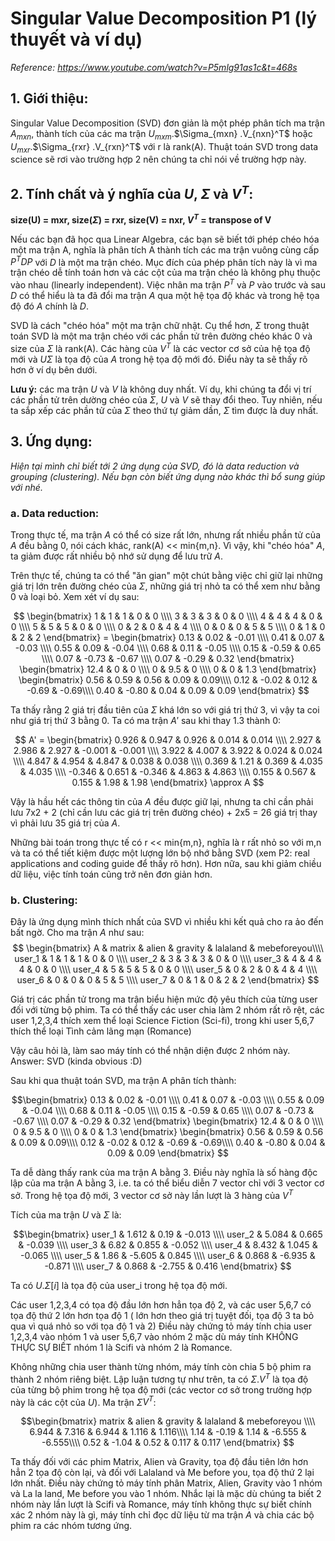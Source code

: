 <vue-mathjax></vue-mathjax>

# Singular Value Decomposition P1 <span class="tex2jax_ignore">(</span>lý thuyết và ví dụ<span class="tex2jax_ignore">)</span>

*Reference: https://www.youtube.com/watch?v=P5mlg91as1c&t=468s*

## 1. Giới thiệu:

Singular Value Decomposition <span class="tex2jax_ignore">(</span>SVD<span class="tex2jax_ignore">)</span> đơn giản là một phép phân tích ma trận $A_{mxn}$, thành tích của các ma trận $U_{mxm}$.$\Sigma_{mxn}
$.$V_{nxn}^T$ hoặc $U_{mxr}$.$\Sigma_{rxr}
$.$V_{rxn}^T$ với r là rank<span class="tex2jax_ignore">(</span>A<span class="tex2jax_ignore">)</span>. Thuật toán SVD trong data science sẽ rơi vào trường hợp 2 nên chúng ta chỉ nói về trường hợp này. 

## 2. Tính chất và ý nghĩa của $U$, $\Sigma$ và $V^T$:

**size<span class="tex2jax_ignore">(</span>U<span class="tex2jax_ignore">)</span> = mxr, size<span class="tex2jax_ignore">(</span>$\Sigma$<span class="tex2jax_ignore">)</span> = rxr, size<span class="tex2jax_ignore">(</span>V<span class="tex2jax_ignore">)</span> = nxr, $V^T$ = transpose of V**

Nếu các bạn đã học qua Linear Algebra, các bạn sẽ biết tới phép chéo hóa một ma trận A, nghĩa là phân tích A thành tích các ma trận vuông cùng cấp $P^TDP$ với $D$ là một ma trận chéo. Mục đích của phép phân tích này là vì ma trận chéo dễ tính toán hơn và các cột của ma trận chéo là không phụ thuộc vào nhau <span class="tex2jax_ignore">(</span>linearly independent<span class="tex2jax_ignore">)</span>. Việc nhân ma trận $P^T$ và $P$ vào trước và sau $D$ có thể hiểu là ta đã đổi ma trận $A$ qua một hệ tọa độ khác và trong hệ tọa độ đó $A$ chính là $D$.


SVD là cách "chéo hóa" một ma trận chữ nhật. Cụ thể hơn, $\Sigma$ trong thuật toán SVD là một ma trận chéo với các phần tử trên đường chéo khác 0 và size của $\Sigma$ là rank<span class="tex2jax_ignore">(</span>A<span class="tex2jax_ignore">)</span>.  Các hàng của $V^T$ là các vector cơ sở của hệ tọa độ mới và $U\Sigma$ là tọa độ của $A$ trong hệ tọa độ mới đó. Điểu này ta sẽ thấy rõ hơn ở ví dụ bên dưới.

**Lưu ý:** các ma trận $U$ và $V$ là không duy nhất. Ví dụ, khi chúng ta đổi vị trí các phần tử trên dường chéo của $\Sigma$, $U$ và $V$ sẽ thay đổi theo. Tuy nhiên, nếu ta sắp xếp các phần tử của $\Sigma$ theo thứ tự giảm dần, $\Sigma$ tìm được là duy nhất.

## 3. Ứng dụng: 

*Hiện tại mình chỉ biết tới 2 ứng dụng của SVD, đó là data reduction và grouping <span class="tex2jax_ignore">(</span>clustering<span class="tex2jax_ignore">)</span>. Nếu bạn còn biết ứng dụng nào khác thì bổ sung giúp với nhé.*

### a. Data reduction:

Trong thực tế, ma trận $A$ có thể có size rất lớn, nhưng rất nhiều phần tử của $A$ đều bằng 0, nói cách khác, rank<span class="tex2jax_ignore">(</span>A<span class="tex2jax_ignore">)</span> << min{m,n}. Vì vậy, khi "chéo hóa" $A$, ta giảm được rất nhiều bộ nhớ sử dụng để lưu trữ $A$.

Trên thực tế, chúng ta có thể "ăn gian" một chút bằng việc chỉ giữ lại những giá trị lớn trên đường chéo của $\Sigma$, những giá trị nhỏ ta có thể xem như bằng 0 và loại bỏ. Xem xét ví dụ sau:

$$ \begin{bmatrix}  
1 & 1 & 1 & 0 & 0 \\\\
3 & 3 & 3 & 0 & 0 \\\\
4 & 4 & 4 & 0 & 0 \\\\
5 & 5 & 5 & 0 & 0 \\\\
0 & 2 & 0 & 4 & 4 \\\\
0 & 0 & 0 & 5 & 5 \\\\
0 & 1 & 0 & 2 & 2 
\end{bmatrix} = \begin{bmatrix}  
0.13 & 0.02 & -0.01 \\\\
0.41 & 0.07 & -0.03 \\\\
0.55 & 0.09 & -0.04 \\\\
0.68 & 0.11 & -0.05 \\\\
0.15 & -0.59 & 0.65 \\\\
0.07 & -0.73 & -0.67 \\\\
0.07 & -0.29 & 0.32 
\end{bmatrix} \begin{bmatrix}
12.4 & 0 & 0 \\\\
0 & 9.5 & 0 \\\\
0 & 0 & 1.3 
\end{bmatrix} \begin{bmatrix}  
0.56 & 0.59 & 0.56 & 0.09 & 0.09\\\\
0.12 & -0.02 & 0.12 & -0.69 & -0.69\\\\
0.40 & -0.80 & 0.04 & 0.09 & 0.09
\end{bmatrix} $$

Ta thấy rằng 2 giá trị đầu tiên của $\Sigma$ khá lớn so với giá trị thứ 3, vì vậy ta coi như giá trị thứ 3 bằng 0. Ta có ma trận $A'$ sau khi thay 1.3 thành 0:

$$ A' = \begin{bmatrix}
0.926 & 0.947 & 0.926 & 0.014 & 0.014 \\\\  
2.927 & 2.986 & 2.927 & -0.001 & -0.001 \\\\ 
3.922 & 4.007 & 3.922 & 0.024 & 0.024 \\\\
4.847 & 4.954 & 4.847 & 0.038 & 0.038 \\\\ 
0.369 & 1.21 & 0.369 & 4.035 & 4.035 \\\\ 
-0.346 & 0.651 & -0.346 & 4.863 & 4.863 \\\\ 
0.155 & 0.567 & 0.155 & 1.98 & 1.98 
\end{bmatrix} \approx A
$$

Vậy là hầu hết các thông tin của $A$ đều được giữ lại, nhưng ta chỉ cần phải lưu 7x2 + 2  <span class="tex2jax_ignore">(</span>chỉ cần lưu các giá trị trên đường chéo<span class="tex2jax_ignore">)</span> + 2x5 = 26 giá trị thay vì phải lưu 35 giá trị của $A$.

Những bài toán trong thực tế có r << min{m,n}, nghĩa là r rất nhỏ so với m,n và ta có thể tiết kiệm được một lượng lớn bộ nhớ bằng SVD  <span class="tex2jax_ignore">(</span>xem P2: real applications and coding guide để thấy rõ hơn<span class="tex2jax_ignore">)</span>. Hơn nữa, sau khi giảm chiều dữ liệu, việc tính toán cũng trở nên đơn giản hơn.

### b. Clustering:

Đây là ứng dụng mình thích nhất của SVD vì nhiều khi kết quả cho ra ảo đến bất ngờ. Cho ma trận $A$ như sau:
$$ \begin{bmatrix}
A & matrix & alien & gravity & lalaland & mebeforeyou\\\\  
user_1 & 1 & 1 & 1 & 0 & 0 \\\\
user_2 & 3 & 3 & 3 & 0 & 0 \\\\
user_3 & 4 & 4 & 4 & 0 & 0 \\\\
user_4 & 5 & 5 & 5 & 0 & 0 \\\\
user_5 & 0 & 2 & 0 & 4 & 4 \\\\
user_6 & 0 & 0 & 0 & 5 & 5 \\\\
user_7 & 0 & 1 & 0 & 2 & 2 
\end{bmatrix} $$

Giá trị các phần tử trong ma trận biểu hiện mức độ yêu thích của từng user đối với từng bộ phim. Ta có thể thấy các user chia làm 2 nhóm rất rõ rệt, các user 1,2,3,4 thích xem thể loại Science Fiction <span class="tex2jax_ignore">(</span>Sci-fi<span class="tex2jax_ignore">)</span>, trong khi user 5,6,7 thích thể loại Tình cảm lãng mạn <span class="tex2jax_ignore">(</span>Romance<span class="tex2jax_ignore">)</span>

Vậy câu hỏi là, làm sao máy tính có thể nhận diện được 2 nhóm này. Answer: SVD <span class="tex2jax_ignore">(</span>kinda obvious :D<span class="tex2jax_ignore">)</span>

Sau khi qua thuật toán SVD, ma trận A phân tích thành:

$$\begin{bmatrix}  
0.13 & 0.02 & -0.01 \\\\
0.41 & 0.07 & -0.03 \\\\
0.55 & 0.09 & -0.04 \\\\
0.68 & 0.11 & -0.05 \\\\
0.15 & -0.59 & 0.65 \\\\
0.07 & -0.73 & -0.67 \\\\
0.07 & -0.29 & 0.32 
\end{bmatrix} \begin{bmatrix}
12.4 & 0 & 0 \\\\
0 & 9.5 & 0 \\\\
0 & 0 & 1.3 
\end{bmatrix} \begin{bmatrix}  
0.56 & 0.59 & 0.56 & 0.09 & 0.09\\\\
0.12 & -0.02 & 0.12 & -0.69 & -0.69\\\\
0.40 & -0.80 & 0.04 & 0.09 & 0.09
\end{bmatrix} $$

Ta dễ dàng thấy rank của ma trận A bằng 3. Điều này nghĩa là số hàng độc lập của ma trận A bằng 3, i.e. ta có thể biểu diễn 7 vector chỉ với 3 vector cơ sở. Trong hệ tọa độ mới, 3 vector cơ sở này lần lượt là 3 hàng của $V^T$

Tích của ma trận $U$ và $\Sigma$ là:

$$\begin{bmatrix}  
user_1 & 1.612 & 0.19 & -0.013 \\\\
user_2 & 5.084 & 0.665 & -0.039 \\\\
user_3 & 6.82 & 0.855 & -0.052 \\\\
user_4 & 8.432 & 1.045 & -0.065 \\\\
user_5 & 1.86 & -5.605 & 0.845 \\\\
user_6 & 0.868 & -6.935 & -0.871 \\\\
user_7 & 0.868 & -2.755 & 0.416 
\end{bmatrix}
$$

Ta có $U$.$\Sigma[i]$ là tọa độ của user_i trong hệ tọa độ mới.

Các user 1,2,3,4 có tọa độ đầu lớn hơn hẳn tọa độ 2, và các user 5,6,7 có tọa độ thứ 2 lớn hơn tọa độ 1 <span class="tex2jax_ignore">(</span> lớn hơn theo giá trị tuyệt đối, tọa độ 3 ta bỏ qua vì quá nhỏ so với tọa độ 1 và 2<span class="tex2jax_ignore">)</span> Điều này chứng tỏ máy tính chia user 1,2,3,4 vào nhóm 1 và user 5,6,7 vào nhóm 2 mặc dù máy tính KHÔNG THỰC SỰ BIẾT nhóm 1 là Scifi và nhóm 2 là Romance.

Không những chia user thành từng nhóm, máy tính còn chia 5 bộ phim ra thành 2 nhóm riêng biệt. Lập luận tương tự như trên, ta có $\Sigma$.$V^T$ là tọa độ của từng bộ phim trong hệ tọa độ mới <span class="tex2jax_ignore">(</span>các vector cơ sở trong trường hợp này là các cột của $U$<span class="tex2jax_ignore">)</span>. Ma trận $\Sigma$$V^T$:

$$\begin{bmatrix}
matrix & alien & gravity & lalaland & mebeforeyou \\\\
6.944 & 7.316 & 6.944 & 1.116 & 1.116\\\\
1.14 & -0.19 & 1.14 & -6.555 & -6.555\\\\
0.52 & -1.04 & 0.52 & 0.117 & 0.117
\end{bmatrix} $$


Ta thấy đối với các phim Matrix, Alien và Gravity, tọa độ đầu tiên lớn hơn hẳn 2 tọa độ còn lại, và đối với Lalaland và Me before you, tọa độ thứ 2 lại lớn nhất. Điều này chứng tỏ máy tính phân Matrix, Alien, Gravity vào 1 nhóm và La la land, Me before you vào 1 nhóm. Nhắc lại là mặc dù chúng ta biết 2 nhóm này lần lượt là Scifi và Romance, máy tính không thực sự biết chính xác 2 nhóm này là gì, máy tính chỉ đọc dữ liệu từ ma trận $A$ và chia các bộ phim ra các nhóm tương ứng.



<br/>
<br/>
